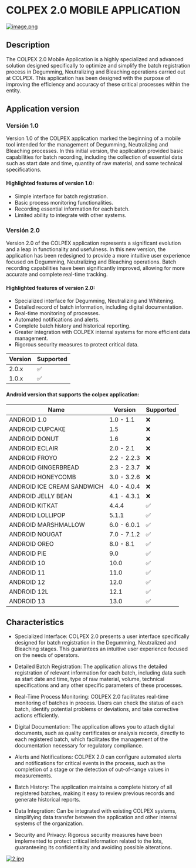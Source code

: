 # COLPEX 2.0 MOBILE APPLICATION
[![image.png](https://i.postimg.cc/tgsbJ45b/image.png)](https://postimg.cc/CZpX6YXr)

## Description
The COLPEX 2.0 Mobile Application is a highly specialized and advanced solution designed specifically to optimize and simplify the batch registration process in Degumming, Neutralizing and Bleaching operations carried out at COLPEX. This application has been designed with the purpose of improving the efficiency and accuracy of these critical processes within the entity.

## Application version

### Versión 1.0

Version 1.0 of the COLPEX application marked the beginning of a mobile tool intended for the management of Degumming, Neutralizing and Bleaching processes. In this initial version, the application provided basic capabilities for batch recording, including the collection of essential data such as start date and time, quantity of raw material, and some technical specifications.

#### Highlighted features of version 1.0:

* Simple interface for batch registration.
* Basic process monitoring functionalities.
* Recording essential information for each batch.
* Limited ability to integrate with other systems.

### Versión 2.0

Version 2.0 of the COLPEX application represents a significant evolution and a leap in functionality and usefulness. In this new version, the application has been redesigned to provide a more intuitive user experience focused on Degumming, Neutralizing and Bleaching operations. Batch recording capabilities have been significantly improved, allowing for more accurate and complete real-time tracking.

#### Highlighted features of version 2.0:

* Specialized interface for Degumming, Neutralizing and Whitening.
* Detailed record of batch information, including digital documentation.
* Real-time monitoring of processes.
* Automated notifications and alerts.
* Complete batch history and historical reporting.
* Greater integration with COLPEX internal systems for more efficient data management.
* Rigorous security measures to protect critical data.

| Version | Supported          |
| ------- | ------------------ |
| 2.0.x   | :white_check_mark: |
| 1.0.x   | :white_check_mark: |

#### Android version that supports the colpex application:

| Name                       | Version       | Supported          |
| -------------------------- | ------------- | ------------------ |
| ANDROID 1.0                | 1.0 - 1.1     | :x:                |
| ANDROID CUPCAKE            | 1.5           | :x:                |
| ANDROID DONUT              | 1.6           | :x:                |
| ANDROID ECLAIR             | 2.0 - 2.1     | :x:                |
| ANDROID FROYO              | 2.2 - 2.2.3   | :x:                |
| ANDROID GINGERBREAD        | 2.3 - 2.3.7   | :x:                |
| ANDROID HONEYCOMB          | 3.0 - 3.2.6   | :x:                |
| ANDROID ICE CREAM SANDWICH | 4.0 - 4.0.4   | :x:                |
| ANDROID JELLY BEAN         | 4.1 - 4.3.1   | :x:                |
| ANDROID KITKAT             | 4.4.4         | :white_check_mark: |
| ANDROID LOLLIPOP           | 5.1.1         | :white_check_mark: |
| ANDROID MARSHMALLOW        | 6.0 - 6.0.1   | :white_check_mark: |
| ANDROID NOUGAT             | 7.0 - 7.1.2   | :white_check_mark: |
| ANDROID OREO               | 8.0 - 8.1     | :white_check_mark: |
| ANDROID PIE                | 9.0           | :white_check_mark: |
| ANDROID 10                 | 10.0          | :white_check_mark: |
| ANDROID 11                 | 11.0          | :white_check_mark: |
| ANDROID 12                 | 12.0          | :white_check_mark: |
| ANDROID 12L                | 12.1          | :white_check_mark: |
| ANDROID 13                 | 13.0          | :white_check_mark: |



## Characteristics
* Specialized Interface: COLPEX 2.0 presents a user interface specifically designed for batch registration in the Degumming, Neutralized and Bleaching stages. This guarantees an intuitive user experience focused on the needs of operators.

* Detailed Batch Registration: The application allows the detailed registration of relevant information for each batch, including data such as start date and time, type of raw material, volume, technical specifications and any other specific parameters of these processes.

* Real-Time Process Monitoring: COLPEX 2.0 facilitates real-time monitoring of batches in process. Users can check the status of each batch, identify potential problems or deviations, and take corrective actions efficiently.

* Digital Documentation: The application allows you to attach digital documents, such as quality certificates or analysis records, directly to each registered batch, which facilitates the management of the documentation necessary for regulatory compliance.

* Alerts and Notifications: COLPEX 2.0 can configure automated alerts and notifications for critical events in the process, such as the completion of a stage or the detection of out-of-range values in measurements.

* Batch History: The application maintains a complete history of all registered batches, making it easy to review previous records and generate historical reports.

* Data Integration: Can be integrated with existing COLPEX systems, simplifying data transfer between the application and other internal systems of the organization.

* Security and Privacy: Rigorous security measures have been implemented to protect critical information related to the lots, guaranteeing its confidentiality and avoiding possible alterations.

[![2.jpg](https://i.postimg.cc/3rdqV52Y/2.jpg)](https://postimg.cc/SjbVYPZv)
